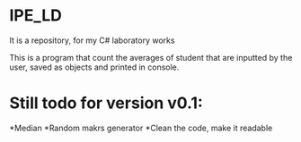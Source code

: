 # IPE_LD
It is a repository, for my C# laboratory works

This is a program that count the averages of student that are inputted by the user, 
saved as objects and printed in console.

# Still todo for version v0.1:
*Median
*Random makrs generator
*Clean the code, make it readable
